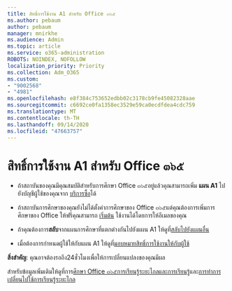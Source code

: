 ```yaml
---
title: สิทธิ์การใช้งาน A1 สำหรับ Office ๓๖๕
ms.author: pebaum
author: pebaum
manager: mnirkhe
ms.audience: Admin
ms.topic: article
ms.service: o365-administration
ROBOTS: NOINDEX, NOFOLLOW
localization_priority: Priority
ms.collection: Adm_O365
ms.custom:
- "9002568"
- "4981"
ms.openlocfilehash: e8f384c753652edbb02c3178cb9fe45082328aae
ms.sourcegitcommit: c6692ce0fa1358ec3529e59ca0ecdfdea4cdc759
ms.translationtype: MT
ms.contentlocale: th-TH
ms.lasthandoff: 09/14/2020
ms.locfileid: "47663757"
---
```

# <a name="a1-license-for-office-365"></a>สิทธิ์การใช้งาน A1 สำหรับ Office ๓๖๕

- ถ้าสถาบันของคุณมีคุณสมบัติสำหรับการศึกษา Office ๓๖๕อยู่แล้วคุณสามารถเพิ่ม **แผน A1** ไปยังบัญชีผู้ใช้ของคุณจาก [บริการซื้อ](https://docs.microsoft.com/microsoft-365/commerce/buy-another-subscription#buy-another-subscription)ได้

- ถ้าสถาบันการศึกษาของคุณยังไม่ได้ตั้งค่าการศึกษาของ Office ๓๖๕แต่คุณต้องการเพิ่มการศึกษาของ Office ให้ฟรีคุณสามารถ [เริ่มต้น](https://www.microsoft.com/education/products/office) ใช้งานได้โดยการให้อีเมลของคุณ

- ถ้าคุณต้องการ**สลับ**จากแผนการศึกษาที่แตกต่างกันไปยังแผน A1 ให้ดูที่[สลับไปยังแผนอื่น](https://docs.microsoft.com/microsoft-365/commerce/subscriptions/switch-plans-manually)

- เมื่อต้องการกำหนดผู้ใช้ให้กับแผน A1 ให้ดูที่[มอบหมายสิทธิ์การใช้งานให้กับผู้ใช้](https://docs.microsoft.com/microsoft-365/admin/manage/assign-licenses-to-users)

**สิ่งสำคัญ**: คุณอาจต้องรอถึง24ชั่วโมงเพื่อให้การเปลี่ยนแปลงของคุณมีผล

สำหรับข้อมูลเพิ่มเติมให้ดูที่การ[ศึกษา Office ๓๖๕การเรียนรู้ระยะไกลและการเรียนรู้](https://support.office.com/article/remote-teaching-and-learning-in-office-365-education-f651ccae-7b65-478b-8366-51bb884025c4)และ[การทำการเปลี่ยนไปใช้การเรียนรู้ระยะไกล](https://www.microsoft.com/education/remote-learning)
